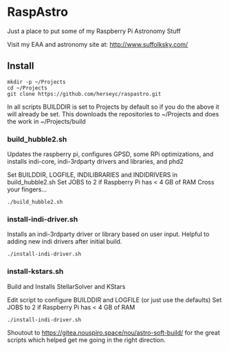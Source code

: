 # RaspAstro

Just a place to put some of my Raspberry Pi Astronomy Stuff

Visit my EAA and astronomy site at: http://www.suffolksky.com/

## Install
```
mkdir -p ~/Projects
cd ~/Projects
git clone https://github.com/herseyc/raspastro.git
```

In all scripts BUILDDIR is set to Projects by default so if you do the above it will already be set. This downloads the repositories to ~/Projects and does the work in ~/Projects/build 

### build_hubble2.sh
Updates the raspberry pi, configures GPSD, some RPi optimizations, and  installs indi-core, indi-3rdparty drivers and libraries, and phd2

Set BUILDDIR, LOGFILE, INDILIBRARIES and INDIDRIVERS in build_hubble2.sh
Set JOBS to 2 if Raspberry Pi has < 4 GB of RAM
Cross your fingers...
```
./build_hubble2.sh
```

### install-indi-driver.sh
Installs an indi-3rdparty driver or library based on user input.  Helpful to adding new indi drivers after initial build.

```
./install-indi-driver.sh
```

### install-kstars.sh
Build and Installs StellarSolver and KStars

Edit script to configure BUILDDIR and LOGFILE (or just use the defaults)
Set JOBS to 2 if Raspberry Pi has < 4 GB of RAM
```
./install-indi-driver.sh
```


Shoutout to https://gitea.nouspiro.space/nou/astro-soft-build/ for the great scripts which helped get me going in the right direction.


